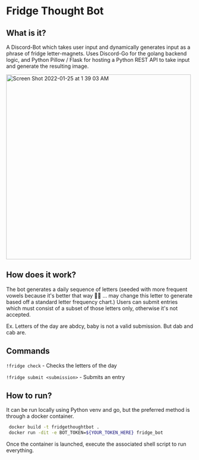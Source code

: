 # Fridge Thought Bot

## What is it?
A Discord-Bot which takes user input and dynamically generates input as a phrase of fridge letter-magnets. Uses Discord-Go for the golang backend logic, and Python Pillow / Flask for hosting a Python REST API to take input and generate the resulting image.

<img width="497" alt="Screen Shot 2022-01-25 at 1 39 03 AM" src="https://user-images.githubusercontent.com/24252598/150924895-93a321e4-4e87-419c-b358-45e3f38162bb.png">

## How does it work?
The bot generates a daily sequence of letters (seeded with more frequent vowels because it's better that way 🤷‍♂️ ... may change this letter to generate based off a standard letter frequency chart.) Users can submit entries which must consist of a subset of those letters only, otherwise it's not accepted.

Ex. Letters of the day are abdcy, baby is not a valid submission. But dab and cab are.

## Commands

`!fridge check` - Checks the letters of the day

`!fridge submit <submission>` - Submits an entry

## How to run?

It can be run locally using Python venv and go, but the preferred method is through a docker container.
```bash
 docker build -t fridgethoughtbot .
 docker run -dit -e BOT_TOKEN=${YOUR_TOKEN_HERE} fridge_bot
 ```
 
 Once the container is launched, execute the associated shell script to run everything.

 
